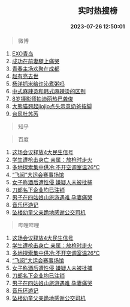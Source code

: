 <div align="center"><h2>实时热搜榜</h2><h4>2023-07-26 12:50:01</h4></div>

> 微博  

1. [EXO青岛](https://s.weibo.com/weibo?q=EXO%E9%9D%92%E5%B2%9B&t=31&band_rank=1&Refer=top)<br />
2. [成功在前妻腿上痛哭](https://s.weibo.com/weibo?q=%23%E6%88%90%E5%8A%9F%E5%9C%A8%E5%89%8D%E5%A6%BB%E8%85%BF%E4%B8%8A%E7%97%9B%E5%93%AD%23&t=31&band_rank=2&Refer=top)<br />
3. [青春主场欢聚在成都](https://s.weibo.com/weibo?q=%23%E9%9D%92%E6%98%A5%E4%B8%BB%E5%9C%BA%E6%AC%A2%E8%81%9A%E5%9C%A8%E6%88%90%E9%83%BD%23&t=31&band_rank=3&Refer=top)<br />
4. [赵有亮去世](https://s.weibo.com/weibo?q=%23%E8%B5%B5%E6%9C%89%E4%BA%AE%E5%8E%BB%E4%B8%96%23&t=31&band_rank=4&Refer=top)<br />
5. [杨洋抓米给许沁煮粥吗](https://s.weibo.com/weibo?q=%23%E6%9D%A8%E6%B4%8B%E6%8A%93%E7%B1%B3%E7%BB%99%E8%AE%B8%E6%B2%81%E7%85%AE%E7%B2%A5%E5%90%97%23&t=31&band_rank=5&Refer=top)<br />
6. [中式麻辣烫和韩式麻辣烫的区别](https://s.weibo.com/weibo?q=%23%E4%B8%AD%E5%BC%8F%E9%BA%BB%E8%BE%A3%E7%83%AB%E5%92%8C%E9%9F%A9%E5%BC%8F%E9%BA%BB%E8%BE%A3%E7%83%AB%E7%9A%84%E5%8C%BA%E5%88%AB%23&t=31&band_rank=6&Refer=top)<br />
7. [8岁摄影师拍迪丽热巴龚俊](https://s.weibo.com/weibo?q=%238%E5%B2%81%E6%91%84%E5%BD%B1%E5%B8%88%E6%8B%8D%E8%BF%AA%E4%B8%BD%E7%83%AD%E5%B7%B4%E9%BE%9A%E4%BF%8A%23&t=31&band_rank=7&Refer=top)<br />
8. [大熊猫翘起jiojio点头示意奶爸按脚](https://s.weibo.com/weibo?q=%23%E5%A4%A7%E7%86%8A%E7%8C%AB%E7%BF%98%E8%B5%B7jiojio%E7%82%B9%E5%A4%B4%E7%A4%BA%E6%84%8F%E5%A5%B6%E7%88%B8%E6%8C%89%E8%84%9A%23&t=31&band_rank=8&Refer=top)<br />
9. [台风杜苏芮](https://s.weibo.com/weibo?q=%E5%8F%B0%E9%A3%8E%E6%9D%9C%E8%8B%8F%E8%8A%AE&t=31&band_rank=9&Refer=top)<br />

> 知乎  


> 百度  

1. [这场会议释放4大民生信号](https://www.baidu.com/s?wd=%E8%BF%99%E5%9C%BA%E4%BC%9A%E8%AE%AE%E9%87%8A%E6%94%BE4%E5%A4%A7%E6%B0%91%E7%94%9F%E4%BF%A1%E5%8F%B7&sa=fyb_news&rsv_dl=fyb_news)<br />
2. [学生遭枪击身亡 亲属：放枪时走火](https://www.baidu.com/s?wd=%E5%AD%A6%E7%94%9F%E9%81%AD%E6%9E%AA%E5%87%BB%E8%BA%AB%E4%BA%A1+%E4%BA%B2%E5%B1%9E%EF%BC%9A%E6%94%BE%E6%9E%AA%E6%97%B6%E8%B5%B0%E7%81%AB&sa=fyb_news&rsv_dl=fyb_news)<br />
3. [多地探索集中供冷:不开空调室温26℃](https://www.baidu.com/s?wd=%E5%A4%9A%E5%9C%B0%E6%8E%A2%E7%B4%A2%E9%9B%86%E4%B8%AD%E4%BE%9B%E5%86%B7%3A%E4%B8%8D%E5%BC%80%E7%A9%BA%E8%B0%83%E5%AE%A4%E6%B8%A926%E2%84%83&sa=fyb_news&rsv_dl=fyb_news)<br />
4. [“飞阅”大运会赛事场馆](https://www.baidu.com/s?wd=%E2%80%9C%E9%A3%9E%E9%98%85%E2%80%9D%E5%A4%A7%E8%BF%90%E4%BC%9A%E8%B5%9B%E4%BA%8B%E5%9C%BA%E9%A6%86&sa=fyb_news&rsv_dl=fyb_news)<br />
5. [女子称酒后遭性侵 嫌疑人未被批捕](https://www.baidu.com/s?wd=%E5%A5%B3%E5%AD%90%E7%A7%B0%E9%85%92%E5%90%8E%E9%81%AD%E6%80%A7%E4%BE%B5+%E5%AB%8C%E7%96%91%E4%BA%BA%E6%9C%AA%E8%A2%AB%E6%89%B9%E6%8D%95&sa=fyb_news&rsv_dl=fyb_news)<br />
6. [刀郎名下企业均已注销](https://www.baidu.com/s?wd=%E5%88%80%E9%83%8E%E5%90%8D%E4%B8%8B%E4%BC%81%E4%B8%9A%E5%9D%87%E5%B7%B2%E6%B3%A8%E9%94%80&sa=fyb_news&rsv_dl=fyb_news)<br />
7. [男子在四姑娘山旅游遇难 孕妻痛哭](https://www.baidu.com/s?wd=%E7%94%B7%E5%AD%90%E5%9C%A8%E5%9B%9B%E5%A7%91%E5%A8%98%E5%B1%B1%E6%97%85%E6%B8%B8%E9%81%87%E9%9A%BE+%E5%AD%95%E5%A6%BB%E7%97%9B%E5%93%AD&sa=fyb_news&rsv_dl=fyb_news)<br />
8. [音乐环游记](https://www.baidu.com/s?wd=%E9%9F%B3%E4%B9%90%E7%8E%AF%E6%B8%B8%E8%AE%B0&sa=fyb_news&rsv_dl=fyb_news)<br />
9. [坠楼幼童父亲跪地感谢公交司机](https://www.baidu.com/s?wd=%E5%9D%A0%E6%A5%BC%E5%B9%BC%E7%AB%A5%E7%88%B6%E4%BA%B2%E8%B7%AA%E5%9C%B0%E6%84%9F%E8%B0%A2%E5%85%AC%E4%BA%A4%E5%8F%B8%E6%9C%BA&sa=fyb_news&rsv_dl=fyb_news)<br />

> 哔哩哔哩  

1. [这场会议释放4大民生信号](https://www.baidu.com/s?wd=%E8%BF%99%E5%9C%BA%E4%BC%9A%E8%AE%AE%E9%87%8A%E6%94%BE4%E5%A4%A7%E6%B0%91%E7%94%9F%E4%BF%A1%E5%8F%B7&sa=fyb_news&rsv_dl=fyb_news)<br />
2. [学生遭枪击身亡 亲属：放枪时走火](https://www.baidu.com/s?wd=%E5%AD%A6%E7%94%9F%E9%81%AD%E6%9E%AA%E5%87%BB%E8%BA%AB%E4%BA%A1+%E4%BA%B2%E5%B1%9E%EF%BC%9A%E6%94%BE%E6%9E%AA%E6%97%B6%E8%B5%B0%E7%81%AB&sa=fyb_news&rsv_dl=fyb_news)<br />
3. [多地探索集中供冷:不开空调室温26℃](https://www.baidu.com/s?wd=%E5%A4%9A%E5%9C%B0%E6%8E%A2%E7%B4%A2%E9%9B%86%E4%B8%AD%E4%BE%9B%E5%86%B7%3A%E4%B8%8D%E5%BC%80%E7%A9%BA%E8%B0%83%E5%AE%A4%E6%B8%A926%E2%84%83&sa=fyb_news&rsv_dl=fyb_news)<br />
4. [“飞阅”大运会赛事场馆](https://www.baidu.com/s?wd=%E2%80%9C%E9%A3%9E%E9%98%85%E2%80%9D%E5%A4%A7%E8%BF%90%E4%BC%9A%E8%B5%9B%E4%BA%8B%E5%9C%BA%E9%A6%86&sa=fyb_news&rsv_dl=fyb_news)<br />
5. [女子称酒后遭性侵 嫌疑人未被批捕](https://www.baidu.com/s?wd=%E5%A5%B3%E5%AD%90%E7%A7%B0%E9%85%92%E5%90%8E%E9%81%AD%E6%80%A7%E4%BE%B5+%E5%AB%8C%E7%96%91%E4%BA%BA%E6%9C%AA%E8%A2%AB%E6%89%B9%E6%8D%95&sa=fyb_news&rsv_dl=fyb_news)<br />
6. [刀郎名下企业均已注销](https://www.baidu.com/s?wd=%E5%88%80%E9%83%8E%E5%90%8D%E4%B8%8B%E4%BC%81%E4%B8%9A%E5%9D%87%E5%B7%B2%E6%B3%A8%E9%94%80&sa=fyb_news&rsv_dl=fyb_news)<br />
7. [男子在四姑娘山旅游遇难 孕妻痛哭](https://www.baidu.com/s?wd=%E7%94%B7%E5%AD%90%E5%9C%A8%E5%9B%9B%E5%A7%91%E5%A8%98%E5%B1%B1%E6%97%85%E6%B8%B8%E9%81%87%E9%9A%BE+%E5%AD%95%E5%A6%BB%E7%97%9B%E5%93%AD&sa=fyb_news&rsv_dl=fyb_news)<br />
8. [音乐环游记](https://www.baidu.com/s?wd=%E9%9F%B3%E4%B9%90%E7%8E%AF%E6%B8%B8%E8%AE%B0&sa=fyb_news&rsv_dl=fyb_news)<br />
9. [坠楼幼童父亲跪地感谢公交司机](https://www.baidu.com/s?wd=%E5%9D%A0%E6%A5%BC%E5%B9%BC%E7%AB%A5%E7%88%B6%E4%BA%B2%E8%B7%AA%E5%9C%B0%E6%84%9F%E8%B0%A2%E5%85%AC%E4%BA%A4%E5%8F%B8%E6%9C%BA&sa=fyb_news&rsv_dl=fyb_news)<br />
